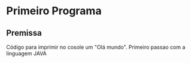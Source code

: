 # Primeiro Programa

## Premissa

Código para imprimir no cosole um "Olá mundo". Primeiro passao com a linguagem JAVA
